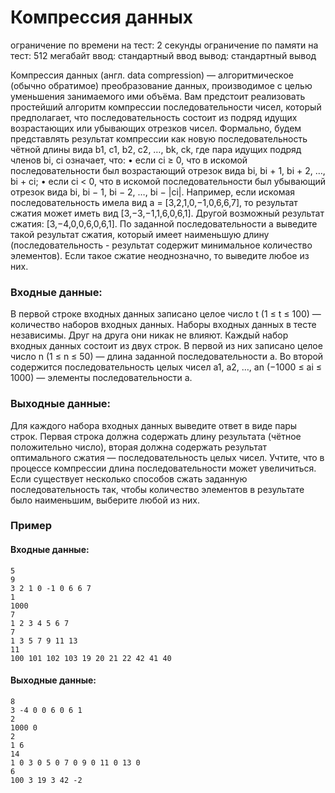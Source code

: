 # Компрессия данных

ограничение по времени на тест: 2 секунды
ограничение по памяти на тест: 512 мегабайт
ввод: стандартный ввод
вывод: стандартный вывод

Компрессия данных (англ. data compression) — алгоритмическое (обычно обратимое) преобразование данных, производимое с целью уменьшения занимаемого ими объёма.
Вам предстоит реализовать простейший алгоритм компрессии последовательности чисел, который предполагает, что последовательность состоит из подряд идущих возрастающих или убывающих отрезков чисел.
Формально, будем представлять результат компрессии как новую последовательность чётной длины вида b1, c1, b2, c2, …, bk, ck, где пара идущих подряд членов bi, ci означает, что:
•	если ci ≥ 0, что в искомой последовательности был возрастающий отрезок вида bi, bi + 1, bi + 2, …, bi + ci;
•	если ci < 0, что в искомой последовательности был убывающий отрезок вида bi, bi − 1, bi − 2, …, bi − |ci|.
Например, если искомая последовательность имела вид a = [3,2,1,0,−1,0,6,6,7], то результат сжатия может иметь вид [3,−3,−1,1,6,0,6,1]. Другой возможный результат сжатия: [3,−4,0,0,6,0,6,1].
По заданной последовательности a выведите такой результат сжатия, который имеет наименьшую длину (последовательность - результат содержит минимальное количество элементов). Если такое сжатие неоднозначно, то выведите любое из них.

### Входные данные:
В первой строке входных данных записано целое число t (1 ≤ t ≤ 100) — количество наборов входных данных.
Наборы входных данных в тесте независимы. Друг на друга они никак не влияют.
Каждый набор входных данных состоит из двух строк.
В первой из них записано целое число n (1 ≤ n ≤ 50) — длина заданной последовательности a. Во второй содержится последовательность целых чисел a1, a2, …, an (−1000 ≤ ai ≤ 1000) — элементы последовательности a.

### Выходные данные:
Для каждого набора входных данных выведите ответ в виде пары строк. Первая строка должна содержать длину результата (чётное положительно число), вторая должна содержать результат оптимального сжатия — последовательность целых чисел.
Учтите, что в процессе компрессии длина последовательности может увеличиться.
Если существует несколько способов сжать заданную последовательность так, чтобы количество элементов в результате было наименьшим, выберите любой из них.

### Пример
#### Входные данные:
```azure
5
9
3 2 1 0 -1 0 6 6 7
1
1000
7
1 2 3 4 5 6 7
7
1 3 5 7 9 11 13
11
100 101 102 103 19 20 21 22 42 41 40
```

#### Выходные данные:
```azure
8
3 -4 0 0 6 0 6 1
2
1000 0
2
1 6
14
1 0 3 0 5 0 7 0 9 0 11 0 13 0
6
100 3 19 3 42 -2
```